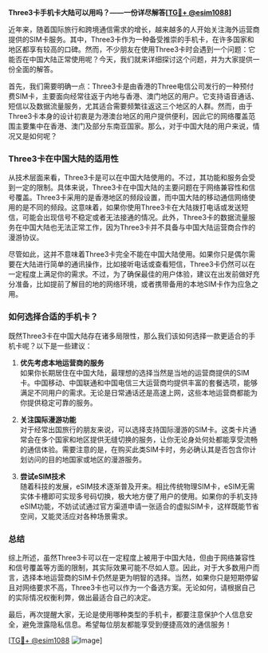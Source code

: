 **Three3卡手机卡大陆可以用吗？——一份详尽解答[[TG💪+ @esim1088](https://t.me/s/esim1088)]**

近年来，随着国际旅行和跨境通信需求的增长，越来越多的人开始关注海外运营商提供的SIM卡服务。其中，Three3卡作为一种备受推崇的手机卡，在许多国家和地区都享有较高的口碑。然而，不少朋友在使用Three3卡时会遇到一个问题：它能否在中国大陆正常使用呢？今天，我们就来详细探讨这个问题，并为大家提供一份全面的解答。

首先，我们需要明确一点：Three3卡是由香港的Three电信公司发行的一种预付费SIM卡，主要面向经常往返于内地与香港、澳门地区的用户。它支持语音通话、短信以及数据流量服务，尤其适合需要频繁往返这三个地区的人群。然而，由于Three3卡本身的设计初衷是为港澳台地区的用户提供便利，因此它的网络覆盖范围主要集中在香港、澳门及部分东南亚国家。那么，对于中国大陆的用户来说，情况又是如何呢？

### Three3卡在中国大陆的适用性

从技术层面来看，Three3卡是可以在中国大陆使用的。不过，其功能和服务会受到一定的限制。具体来说，Three3卡在中国大陆的主要问题在于网络兼容性和信号覆盖。Three3卡采用的是香港地区的频段设置，而中国大陆的移动通信网络使用的是不同的频段。这意味着，如果你使用Three3卡在大陆拨打电话或发送短信，可能会出现信号不稳定或者无法接通的情况。此外，Three3卡的数据流量服务在中国大陆也无法正常工作，因为Three3卡并不具备与中国大陆运营商合作的漫游协议。

尽管如此，这并不意味着Three3卡完全不能在中国大陆使用。如果你只是偶尔需要在大陆进行简单的通讯操作，比如接听电话或查看短信，Three3卡仍然可以在一定程度上满足你的需求。不过，为了确保最佳的用户体验，建议在出发前做好充分准备，比如提前了解目的地的网络环境，或者携带备用的本地SIM卡作为应急之用。

### 如何选择合适的手机卡？

既然Three3卡在中国大陆存在诸多局限性，那么我们该如何选择一款更适合的手机卡呢？以下是一些建议：

1. **优先考虑本地运营商的服务**  
   如果你长期居住在中国大陆，最理想的选择当然是当地的运营商提供的SIM卡。中国移动、中国联通和中国电信三大运营商均提供丰富的套餐选项，能够满足不同用户的需求。无论是日常通话还是高速上网，这些本地运营商都能为你提供稳定可靠的服务。

2. **关注国际漫游功能**  
   对于经常出国旅行的朋友来说，可以选择支持国际漫游的SIM卡。这类卡片通常会在多个国家和地区提供无缝切换的服务，让你无论身处何处都能享受流畅的通信体验。需要注意的是，在购买此类SIM卡时，务必确认其是否包含你计划访问的目的地国家或地区的漫游服务。

3. **尝试eSIM技术**  
   随着科技的发展，eSIM技术逐渐普及开来。相比传统物理SIM卡，eSIM无需实体卡槽即可实现多号码切换，极大地方便了用户的使用。如果你的手机支持eSIM功能，不妨试试通过官方渠道申请一张适合的虚拟SIM卡，这样既能节省空间，又能灵活应对各种场景需求。

### 总结

综上所述，虽然Three3卡可以在一定程度上被用于中国大陆，但由于网络兼容性和信号覆盖等方面的限制，其实际效果可能不尽如人意。因此，对于大多数用户而言，选择本地运营商的SIM卡仍然是更为明智的选择。当然，如果你只是短期停留且对网络要求不高，Three3卡也可以作为一个备选方案。无论如何，请根据自己的实际情况权衡利弊，做出最适合自己的决定。

最后，再次提醒大家，无论是使用哪种类型的手机卡，都要注意保护个人信息安全，避免泄露隐私信息。希望每位朋友都能享受到便捷高效的通信服务！

[[TG💪+ @esim1088](https://t.me/s/esim1088) ![Image](https://i.postimg.cc/4NQfJmqS/Snipaste-2025-05-13-00-14-12.png)]